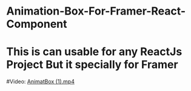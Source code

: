 # Animation-Box-For-Framer-React-Component
# This is can usable for any ReactJs Project But it specially for Framer
#Video: [AnimatBox (1).mp4](https://github.com/RokiSheik/Animation-Box-For-Framer-React-Component/blob/main/AnimatBox%20(1).mp4)
